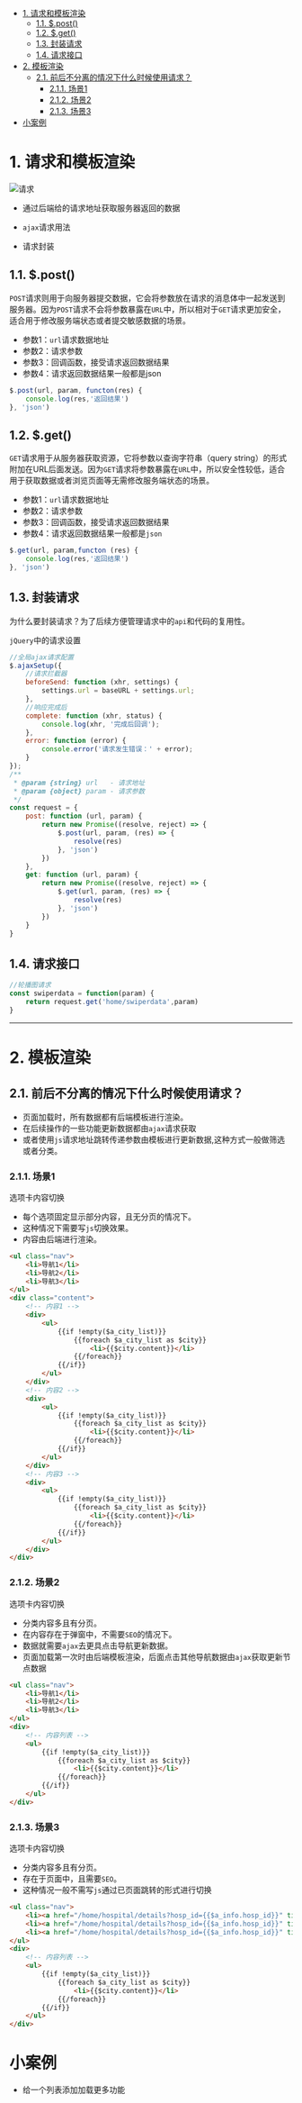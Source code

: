 - [1. 请求和模板渲染](#1-请求和模板渲染)
  - [1.1. $.post()](#11-post)
  - [1.2. $.get()](#12-get)
  - [1.3. 封装请求](#13-封装请求)
  - [1.4. 请求接口](#14-请求接口)
- [2. 模板渲染](#2-模板渲染)
  - [2.1. 前后不分离的情况下什么时候使用请求？](#21-前后不分离的情况下什么时候使用请求)
    - [2.1.1. 场景1](#211-场景1)
    - [2.1.2. 场景2](#212-场景2)
    - [2.1.3. 场景3](#213-场景3)
- [小案例](#小案例)

# 1. 请求和模板渲染

![请求](./image1.png)

- 通过后端给的请求地址获取服务器返回的数据

- `ajax`请求用法
- 请求封装

## 1.1. $.post()

`POST`请求则用于向服务器提交数据，它会将参数放在请求的消息体中一起发送到服务器。因为`POST`请求不会将参数暴露在`URL`中，所以相对于`GET`请求更加安全，适合用于修改服务端状态或者提交敏感数据的场景。

- 参数1：`url`请求数据地址
- 参数2：请求参数
- 参数3：回调函数，接受请求返回数据结果
- 参数4：请求返回数据结果一般都是json

```javaScript
$.post(url, param, functon(res) {
    console.log(res,'返回结果')
}, 'json')
```

## 1.2. $.get()

`GET`请求用于从服务器获取资源，它将参数以查询字符串（query string）的形式附加在URL后面发送。因为`GET`请求将参数暴露在`URL`中，所以安全性较低，适合用于获取数据或者浏览页面等无需修改服务端状态的场景。

- 参数1：`url`请求数据地址
- 参数2：请求参数
- 参数3：回调函数，接受请求返回数据结果
- 参数4：请求返回数据结果一般都是`json`

```javaScript
$.get(url, param,functon (res) {
    console.log(res,'返回结果')
}, 'json')
```
## 1.3. 封装请求

为什么要封装请求？为了后续方便管理请求中的`api`和代码的复用性。

`jQuery`中的请求设置

```javascript
//全局ajax请求配置
$.ajaxSetup({
    //请求拦截器
    beforeSend: function (xhr, settings) {
        settings.url = baseURL + settings.url;
    },
    //响应完成后
    complete: function (xhr, status) {
        console.log(xhr, '完成后回调');
    },
    error: function (error) {
        console.error('请求发生错误：' + error);
    }
});
/**
 * @param {string} url   - 请求地址
 * @param {object} param - 请求参数
 */
const request = {
    post: function (url, param) {
        return new Promise((resolve, reject) => {
            $.post(url, param, (res) => {
                resolve(res)
            }, 'json')
        })
    },
    get: function (url, param) {
        return new Promise((resolve, reject) => {
            $.get(url, param, (res) => {
                resolve(res)
            }, 'json')
        })
    }
}
```
## 1.4. 请求接口
```javascript
//轮播图请求
const swiperdata = function(param) {
    return request.get('home/swiperdata',param)
}
```

---

# 2. 模板渲染

## 2.1. 前后不分离的情况下什么时候使用请求？

- 页面加载时，所有数据都有后端模板进行渲染。
- 在后续操作的一些功能更新数据都由`ajax`请求获取
- 或者使用`js`请求地址跳转传递参数由模板进行更新数据,这种方式一般做筛选或者分类。

### 2.1.1. 场景1
选项卡内容切换
- 每个选项固定显示部分内容，且无分页的情况下。
- 这种情况下需要写`js`切换效果。
- 内容由后端进行渲染。
```html
<ul class="nav">
    <li>导航1</li>
    <li>导航2</li>
    <li>导航3</li>
</ul>
<div class="content">
    <!-- 内容1 -->
    <div>
        <ul>
            {{if !empty($a_city_list)}}
                {{foreach $a_city_list as $city}}
                    <li>{{$city.content}}</li>
                {{/foreach}}
            {{/if}}
        </ul>
    </div>
    <!-- 内容2 -->
    <div>
        <ul>
            {{if !empty($a_city_list)}}
                {{foreach $a_city_list as $city}}
                    <li>{{$city.content}}</li>
                {{/foreach}}
            {{/if}}
        </ul>
    </div>
    <!-- 内容3 -->
    <div>
        <ul>
            {{if !empty($a_city_list)}}
                {{foreach $a_city_list as $city}}
                    <li>{{$city.content}}</li>
                {{/foreach}}
            {{/if}}
        </ul>
    </div>
</div>
```
### 2.1.2. 场景2

选项卡内容切换
- 分类内容多且有分页。
- 在内容存在于弹窗中，不需要`SEO`的情况下。
- 数据就需要`ajax`去更具点击导航更新数据。
- 页面加载第一次时由后端模板渲染，后面点击其他导航数据由`ajax`获取更新节点数据
  
```html
<ul class="nav">
    <li>导航1</li>
    <li>导航2</li>
    <li>导航3</li>
</ul>
<div>
    <!-- 内容列表 -->
    <ul>
        {{if !empty($a_city_list)}}
            {{foreach $a_city_list as $city}}
                <li>{{$city.content}}</li>
            {{/foreach}}
        {{/if}}
    </ul>
</div>
```
### 2.1.3. 场景3
选项卡内容切换
- 分类内容多且有分页。
- 存在于页面中，且需要`SEO`。
- 这种情况一般不需写`js`通过已页面跳转的形式进行切换

```html
<ul class="nav">
    <li><a href="/home/hospital/details?hosp_id={{$a_info.hosp_id}}" title="导航1">导航1</a></li>
    <li><a href="/home/hospital/details?hosp_id={{$a_info.hosp_id}}" title="导航2">导航2</a></li>
    <li><a href="/home/hospital/details?hosp_id={{$a_info.hosp_id}}" title="导航3">导航3</a></li>
</ul>
<div>
    <!-- 内容列表 -->
    <ul>
        {{if !empty($a_city_list)}}
            {{foreach $a_city_list as $city}}
                <li>{{$city.content}}</li>
            {{/foreach}}
        {{/if}}
    </ul>
</div>
```
# 小案例
- 给一个列表添加加载更多功能